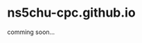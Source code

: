 # ns5chu-cpc.github.io

comming soon...

<!--▼検索除外(noindex)?▼-->
<meta name="robots" content="noindex">
<!--▲検索除外(noindex)?▲-->
